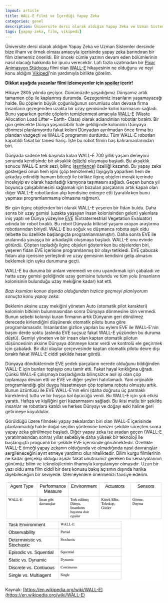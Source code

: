```yaml
---
layout: article
title: WALL-E Filmi ve İçerdiği Yapay Zeka
categories: genel
description: Üniversite dersi olarak aldığım Yapay Zeka ve Uzman Sistemler dersinde bize ilham ve örnek olması amacıyla içerisinde yapay zeka barındıran bir film izlememiz önerildi. [Pixar Animasyon Stüdyosu](https://en.wikipedia.org/wiki/Pixar) filmi olan [WALL-E](http://www.imdb.com/title/tt0910970/) hikayesinin ne olduğunu ve neyi konu aldığını [Vikipedi](https://en.wikipedia.org/wiki/WALL-E)'nin yardımıyla birlikte görelim.
tags: [yapay-zeka, film, vikipedi]
---
```

Üniversite dersi olarak aldığım Yapay Zeka ve Uzman Sistemler dersinde bize ilham ve örnek olması
amacıyla içerisinde yapay zeka barındıran bir film izlememiz önerildi. Bir önceki cümle yazının devam
eden bölümlerinin nasıl olacağı hakkında bir ipucu verecektir. Lafı fazla uzatmadan bir [Pixar
Animasyon Stüdyosu](https://en.wikipedia.org/wiki/Pixar) filmi olan [WALL-E](http://www.imdb.com/title/tt0910970/) hikayesinin ne olduğunu ve neyi konu aldığını [Vikipedi](https://en.wikipedia.org/wiki/WALL-E)'nin
yardımıyla birlikte görelim.

**Dikkat aşağıda yazanlar filmi izlemeyenler için [spoiler](https://tr.wikipedia.org/wiki/Spoiler_%28medya%29) içerir!**

Hikaye 2805 yılında geçiyor. Günümüzde yaşadığımız Dünyamız artık tamamen çöp ile kaplanmış
durumda. Gezegenimiz insanların yaşamayacağı halde. Bu çöplerin büyük çoğunluğunun sorumlusu
olan devasa firma insanların gezegenden uzakta bir uzay gemisinde kolini kurmasını sağladı. Bunu
yaparken geride çöplerin temizlenmesi amacıyla <abbr title="Waste Allocation Load Lifter – Earth-
Class">WALL-E</abbr> (Waste Allocation Load Lifter – Earth-
Class) olarak adlandırılan robotlar bıraktı. Bir gün gelecekte Dünya yaşanılabilir hale geldiğinde
koloninin Dünyaya dönmesi planlanıyordu fakat koloni
Dünyadan ayrılmadan önce firma bu plandan
vazgeçti ve WALL-E programını durdurdu. Tüm WALL-E robotları kapatıldı fakat bir tanesi hariç. İşte
bu robot filmin baş kahramanlarından biri.

Dünyada sadece tek başında kalan WALL-E 700 yıllık yaşam deneyimi sonunda kendisinde bir
aksaklık ([glitch](https://en.wikipedia.org/wiki/Glitch#Computer_glitch)) oluşmaya başladı. Bu aksaklık sonucu WALL-E artık sezi, bilinç ([sentience](https://en.wikipedia.org/wiki/Sentience#Artificial_intelligence)) özelliği
kazandı. Bu yapay zeka göstergesi onun hem işini (çöp temizlemek) layığıyla yaparken hem de
arkadaş edindiği hamam böceği ile birlikte ilginç objeleri merak içerinde inceleyip ev olarak hazırladığı
kamyona taşımasını sağladı. Geçen bunca yıl boyunca çalışabilmesini sağlamak için bozulan
parçalarını artık kapalı olan diğer WALL-E robotlardan alıp kendisine entegre etti (yaratılırken bunu
yapması programlanmamış olmasına rağmen).

Bir gün ilginç objelerden biri olarak WALL-E yeşeren bir fidan buldu. Daha sonra bir uzay gemisi
(uzakta yaşayan insan kolonisinden gelen) yakınlara iniş yaptı ve Dünya yüzeyine <abbr title="Extraterrestrial Vegetation Evaluator">EVE</abbr>
(Extraterrestrial Vegetation Evaluator) adında bir robot bıraktı. Bu robot Dünyada bitkisel yaşamı
arayan araştırma robotlarından biriydi. WALL-E bu soğuk ve düşmanca robota aşık oldu (elbette bu
özellikte başlangıçta programlanmamıştır). Daha sonra EVE ile aralarında yavaşça bir arkadaşlık
oluşmaya başladı. WALL-E onu evinde götürdü. Çöpten topladığı ilginç objeleri gösterirken bu
objelerden biri, yeşeren fidan EVE içerisine programlanmış bir olayı tetikledi. EVE çabucak fidanı alıp
içerisine yerleştirdi ve uzay gemisinin kendisini gelip almasını beklemek için uyku durumuna geçti.

WALL-E bu duruma bir anlam veremedi ve onu uyandırmak için çabaladı ve hatta uzay gemisi
geldiğinde uzay gemisine tutundu ve tüm yolu (insanların kolonisinin bulunduğu uzay mekiğine kadar)
kat etti.

*Bazı kısımları konun dışında olduğundan hızlıca geçmeyi planlıyorum sonuçta konu yapay zeka.*

Beklenin aksine uzay mekiğini yöneten Auto (otomatik pilot karakteri) koloninin bitkinin bulunmasından sonra
Dünyaya dönmesine izin vermedi. Bunun sebebi koloniyi kuran firmanın artık Dünyanın geri dönülmez
derecede kirlendiğini düşünerek otomatik pilotu buna göre programlamasıdır. İnsanlardan gizlice
yapılan bu eylem EVE ile WALL-E'nin başını derde soktu (aslında EVE suçsuz fakat WALL-E
yüzünden bu duruma düştü). Gemiyi yöneten ve bir insan olan kaptan otomatik pilotun düşüncesinin
aksine Dünyaya dönmeye karar verdi ve kontrolü ele geçirmek için çabaladı. Bir dizi olaylar
çerçevesinde kaptan otomatik pilotu devre dışı bıraktı fakat WALL-E ciddi şekilde hasar gördü.

Dünyaya döndüklerinde EVE yedek parçaların nerede olduğunu bildiğinden WALL-E için bunları
toplayıp onu tamir etti. Fakat hayal kırıklığına uğradı. Çünkü WALL-E çalışmaya başladığında
bilinçsizce asıl işi olan çöp toplamaya devam etti ve EVE ve diğer şeyleri hatırlamadı. Yani orijinalde
programlandığı gibi duygu hissetmeyen çöp toplama robotu olmuştu artık. Bunun üzüntüsü ile
EVE WALL-E'nin elini (daha doğrusu üç parmaklı küreklerini) tuttu ve bir hoşça kal öpücüğü verdi. Bu
WALL-E için şok etkisi yarattı. Hafıza ve kişiliğini geri kazanmasını sağladı. Bu ikisi mutlu bir şekilde
insanlar ve robotlara katıldı ve herkes Dünyayı ve doğayı eski haline geri getirmeye koyuldular.

Görüldüğü üzere filmdeki yapay zekalardan biri olan WALL-E içerisinde planlanmadığı halde doğal seçilim yöntemine benzer
şekilde süreçten sonra yapay zeka görülmeye başladı. Diğer yapay zeka ise aradan geçen (WALL-E
yaratılmasından sonra) yıllar sebebiyle daha yüksek bir teknoloji ile başlangıçta programlı bir şekilde
EVE içerisinde görülmektedir. Özellikle WALL-E örneği yapay zekanın olduğunda ve olmadığında nasıl
davranışlar sergileneceğini ayırt etmeye yardımcı olur niteliktedir. Bilim kurgu filmlerinin ne kadar
gerçekçi olduğu aşikar fakat unutmamız gereken bu senaryolarının günümüz bilim ve
teknolojilerinin ilhamıyla kurgulanıyor olmasıdır. Uzun bir yazı oldu ama film ciddi bir ders konusu
bakış açısının dışında harika diyebileceğim bir seviyede. İzlemeyenlere önermenizi tavsiye ederim.

<a href="/images/2015-02-27-wall-e-filmi-ve-icerdigi-yapay-zeka/PEAS.png" title="PEAS and Work Environment"><img src="/images/2015-02-27-wall-e-filmi-ve-icerdigi-yapay-zeka/PEAS.png" class="pure-img" alt="PEAS and Work Environment" /></a>

Kaynak: [https://en.wikipedia.org/wiki/WALL-E](https://en.wikipedia.org/wiki/WALL-E)
